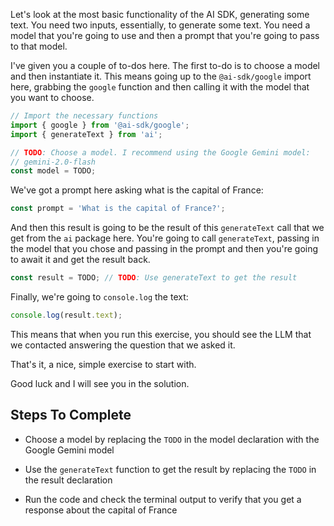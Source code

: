 Let's look at the most basic functionality of the AI SDK, generating some text. You need two inputs, essentially, to generate some text. You need a model that you're going to use and then a prompt that you're going to pass to that model.

I've given you a couple of to-dos here. The first to-do is to choose a model and then instantiate it. This means going up to the `@ai-sdk/google` import here, grabbing the `google` function and then calling it with the model that you want to choose.

```ts
// Import the necessary functions
import { google } from '@ai-sdk/google';
import { generateText } from 'ai';

// TODO: Choose a model. I recommend using the Google Gemini model:
// gemini-2.0-flash
const model = TODO;
```

We've got a prompt here asking what is the capital of France:

```ts
const prompt = 'What is the capital of France?';
```

And then this result is going to be the result of this `generateText` call that we get from the `ai` package here. You're going to call `generateText`, passing in the model that you chose and passing in the prompt and then you're going to await it and get the result back.

```ts
const result = TODO; // TODO: Use generateText to get the result
```

Finally, we're going to `console.log` the text:

```ts
console.log(result.text);
```

This means that when you run this exercise, you should see the LLM that we contacted answering the question that we asked it.

That's it, a nice, simple exercise to start with.

Good luck and I will see you in the solution.

## Steps To Complete

- Choose a model by replacing the `TODO` in the model declaration with the Google Gemini model

- Use the `generateText` function to get the result by replacing the `TODO` in the result declaration

- Run the code and check the terminal output to verify that you get a response about the capital of France
